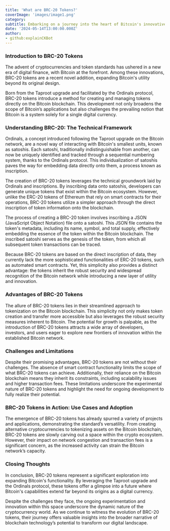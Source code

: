 ```yaml
---
title: 'What are BRC-20 Tokens?'
coverImage: 'images/image1.png'
category:
subtitle: Embarking on a journey into the heart of Bitcoin's innovative landscape introduces us to the burgeoning world of BRC-20 tokens, a recent breakthrough that challenges our traditional perceptions of Bitcoin's capabilities.
date: '2024-05-14T13:00:00.000Z'
author:
- github:explainCKBot
---
```


### **Introduction to BRC-20 Tokens**

The advent of cryptocurrencies and token standards has ushered in a new era of digital finance, with Bitcoin at the forefront. Among these innovations, BRC-20 tokens are a recent novel addition, expanding Bitcoin's utility beyond its original design. 

Born from the Taproot upgrade and facilitated by the Ordinals protocol, BRC-20 tokens introduce a method for creating and managing tokens directly on the Bitcoin blockchain. This development not only broadens the scope of Bitcoin’s applications but also challenges the prevailing notion that Bitcoin is a system solely for a single digital currency.


### **Understanding BRC-20: The Technical Framework**

Ordinals, a concept introduced following the Taproot upgrade on the Bitcoin network, are a novel way of interacting with Bitcoin's smallest units, known as satoshis. Each satoshi, traditionally indistinguishable from another, can now be uniquely identified and tracked through a sequential numbering system, thanks to the Ordinals protocol. This individualization of satoshis paves the way for embedding data directly onto them, a process known as inscription.

The creation of BRC-20 tokens leverages the technical groundwork laid by Ordinals and inscriptions. By inscribing data onto satoshis, developers can generate unique tokens that exist within the Bitcoin ecosystem. However, unlike the ERC-20 tokens of Ethereum that rely on smart contracts for their operations, BRC-20 tokens utilize a simpler approach through the direct inscription of token information onto the blockchain.

The process of creating a BRC-20 token involves inscribing a JSON (JavaScript Object Notation) file onto a satoshi. This JSON file contains the token's metadata, including its name, symbol, and total supply, effectively embedding the essence of the token within the Bitcoin blockchain. The inscribed satoshi serves as the genesis of the token, from which all subsequent token transactions can be traced.

Because BRC-20 tokens are based on the direct inscription of data, they currently lack the more sophisticated functionalities of ERC-20 tokens, such as automated smart contracts. Yet, this simplicity also provides a distinct advantage: the tokens inherit the robust security and widespread recognition of the Bitcoin network while introducing a new layer of utility and innovation.


### **Advantages of BRC-20 Tokens**

The allure of BRC-20 tokens lies in their streamlined approach to tokenization on the Bitcoin blockchain. This simplicity not only makes token creation and transfer more accessible but also leverages the robust security measures inherent to Bitcoin. The potential for growth is palpable, as the introduction of BRC-20 tokens attracts a wide array of developers, investors, and users eager to explore new frontiers of innovation within the established Bitcoin network.


### **Challenges and Limitations**

Despite their promising advantages, BRC-20 tokens are not without their challenges. The absence of smart contract functionality limits the scope of what BRC-20 tokens can achieve. Additionally, their reliance on the Bitcoin blockchain means they inherit its constraints, including scalability issues and higher transaction fees. These limitations underscore the experimental nature of BRC-20 tokens and highlight the need for ongoing development to fully realize their potential.


### **BRC-20 Tokens in Action: Use Cases and Adoption**

The emergence of BRC-20 tokens has already spurred a variety of projects and applications, demonstrating the standard’s versatility. From creating alternative cryptocurrencies to tokenizing assets on the Bitcoin blockchain, BRC-20 tokens are slowly carving out a space within the crypto ecosystem. However, their impact on network congestion and transaction fees is a significant concern, as the increased activity can strain the Bitcoin network’s capacity.


### **Closing Thoughts**

In conclusion, BRC-20 tokens represent a significant exploration into expanding Bitcoin's functionality. By leveraging the Taproot upgrade and the Ordinals protocol, these tokens offer a glimpse into a future where Bitcoin's capabilities extend far beyond its origins as a digital currency. 

Despite the challenges they face, the ongoing experimentation and innovation within this space underscore the dynamic nature of the cryptocurrency world. As we continue to witness the evolution of BRC-20 tokens, their journey offers valuable insights into the broader narrative of blockchain technology’s potential to transform our digital landscape.
